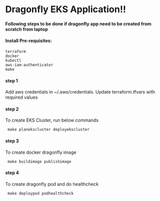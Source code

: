 # Dragonfly EKS Application!!


#### Following steps to be done if dragonfly app need to be created from scratch from laptop

#### Install Pre-requisites:
```
terraform
docker
kubectl
aws-iam-authenticator
make
```

#### step 1

 Add aws credentials in ~/.aws/credentials. Update terraform.tfvars with required values

#### step 2
 To create EKS Cluster, run below commands
```
 make planekscluster deployekscluster
```

#### step 3
 To create docker dragonfly image
```
 make buildimage publishimage
```

#### step 4
 To create dragonfly pod and do healthcheck
```
 make deploypod podhealthcheck
```
